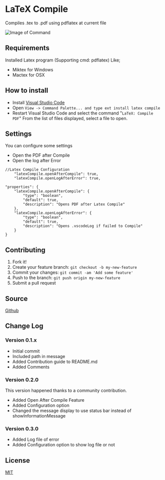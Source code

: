 # LaTeX Compile

Compiles .tex to .pdf using pdflatex at current file

![Image of Command](https://raw.githubusercontent.com/mathiasfrohlich/vscode-LaTeXCompile/master/images/command.png)

## Requirements
Installed Latex program (Supporting cmd: pdflatex) 
Like;
* Miktex for Windows 
* Mactex for OSX

## How to install
* Install [Visual Studio Code](https://code.visualstudio.com/)
* Open `View -> Command Palette... and type ext install latex compile`
* Restart Visual Studio Code and select the command "`LaTeX: Compile PDF`"
  From the list of files displayed, select a file to open.

## Settings
You can configure some settings
* Open the PDF after Compile
* Open the log after Error
```
//Latex Compile Configuration
	"latexCompile.openAfterCompile": true,
	"latexCompile.openLogAfterError": true,
```

```
"properties": {
	"latexCompile.openAfterCompile": {
		"type": "boolean",
		"default": true,
		"description": "Opens PDF after Latex Compile" 
	},
	"latexCompile.openLogAfterError": {
		"type": "boolean",
		"default": true,
		"description": "Opens .vscodeLog if failed to Compile" 
	}
}
```

## Contributing

1. Fork it!
2. Create your feature branch: `git checkout -b my-new-feature`
3. Commit your changes: `git commit -am 'Add some feature'`
4. Push to the branch: `git push origin my-new-feature`
5. Submit a pull request

## Source

[Github](https://github.com/mathiasfrohlich/vscode-LaTeXCompile)
        
## Change Log

### Version 0.1.x
* Initial commit
* Included path in message
* Added Contribution guide to README.md
* Added Comments

### Version 0.2.0 
This version happened thanks to a community contribution.
* Added Open After Compile Feature
* Added Configuration option
* Changed the message display to use status bar instead of showInformationMessage

### Version 0.3.0 
* Added Log file of error
* Added Configuration option to show log file or not
        
## License

[MIT](https://raw.githubusercontent.com/mathiasfrohlich/vscode-LaTeXCompile/master/LICENSE)